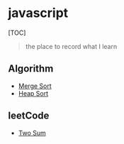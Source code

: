 # javascript
[TOC]
> the place to record what I learn

## Algorithm
* [Merge Sort](https://github.com/screenleon/javascript/blob/master/algorithm/Merge_Sort.js)
* [Heap Sort](https://github.com/screenleon/javascript/blob/master/algorithm/Heap_Sort.js)

## leetCode
* [Two Sum](https://github.com/screenleon/javascript/blob/master/algorithm/Hash_Table_for_Two_Sum.js)